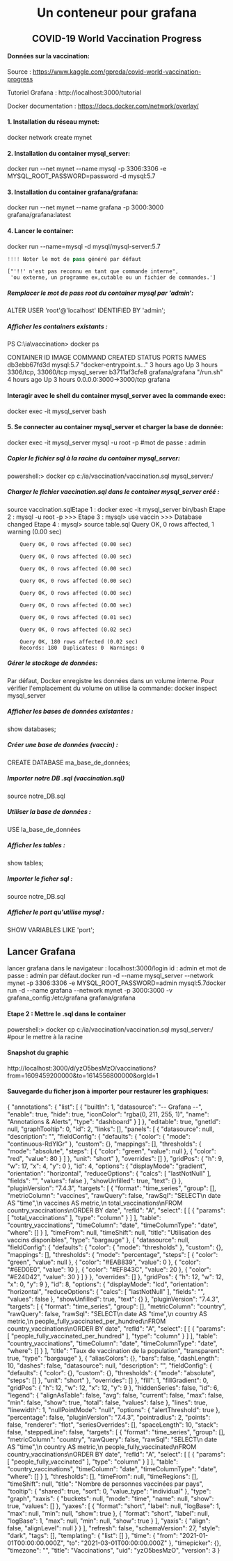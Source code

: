 # <center>Un conteneur pour grafana</center>

## <center>COVID-19 World Vaccination Progress</center>

#### Données sur la vaccination:

Source : https://www.kaggle.com/gpreda/covid-world-vaccination-progress

Tutoriel Grafana : http://localhost:3000/tutorial

Docker documentation : https://docs.docker.com/network/overlay/

#### 1. Installation du réseau mynet:
docker network create mynet
#### 2. Installation du container mysql_server:
docker run --net mynet --name mysql -p 3306:3306 -e MYSQL_ROOT_PASSWORD=password -d mysql:5.7
#### 3. Installation du container grafana/grafana:
docker run --net mynet --name grafana -p 3000:3000 grafana/grafana:latest
#### 4. Lancer le container:
docker run --name=mysql -d mysql/mysql-server:5.7

```python
!!!! Noter le mot de pass généré par défaut
```




    ["'!!' n'est pas reconnu en tant que commande interne",
     'ou externe, un programme ex‚cutable ou un fichier de commandes.']



##### Remplacer le mot de pass root du container mysql par 'admin':
ALTER USER 'root'@'localhost' IDENTIFIED BY 'admin';
##### Afficher les containers existants : 
PS C:\ia\vaccination> docker ps
    
CONTAINER ID   IMAGE             COMMAND                  CREATED       STATUS       PORTS                    NAMES
db3ebb67fd3d   mysql:5.7         "docker-entrypoint.s…"   3 hours ago   Up 3 hours   3306/tcp, 33060/tcp      mysql_server
b3711af3cfe8   grafana/grafana   "/run.sh"                4 hours ago   Up 3 hours   0.0.0.0:3000->3000/tcp   grafana
#### Interagir avec le shell du container mysql_server avec la commande exec:
docker exec -it mysql_server bash
#### 5. Se connecter au container mysql_server et charger la base de donnée:
docker exec -it mysql_server mysql -u root -p
#mot de passe : admin
##### Copier le fichier sql à la racine du container mysql_server:
powershell:> docker cp c:/ia/vaccination/vaccination.sql mysql_server:/
##### Charger le fichier vaccination.sql dans le container mysql_server créé :
source vaccination.sqlEtape 1 : docker exec -it mysql_server bin/bash
Etape 2 : mysql -u root -p
    >>>
Etape 3 : mysql> use vaccin
    >>> Database changed
        Etape 4 : mysql> source table.sql
        Query OK, 0 rows affected, 1 warning (0.00 sec)

        Query OK, 0 rows affected (0.00 sec)

        Query OK, 0 rows affected (0.00 sec)

        Query OK, 0 rows affected (0.00 sec)

        Query OK, 0 rows affected (0.00 sec)

        Query OK, 0 rows affected (0.00 sec)

        Query OK, 0 rows affected (0.00 sec)

        Query OK, 0 rows affected (0.01 sec)

        Query OK, 0 rows affected (0.02 sec)

        Query OK, 180 rows affected (0.02 sec)
        Records: 180  Duplicates: 0  Warnings: 0
        
##### Gérer le stockage de données:
Par défaut, Docker enregistre les données dans un volume interne.
Pour vérifier l'emplacement du volume on utilise la commande:
docker inspect mysql_server
##### Afficher les bases de données existantes : 
show databases;
##### Créer une base de données (vaccin) :
CREATE DATABASE ma_base_de_données;
##### Importer notre DB .sql (vaccination.sql)
source notre_DB.sql
##### Utiliser la base de données : 
USE la_base_de_données
##### Afficher les tables : 
show tables;
##### Importer le ficher sql : 
source notre_DB.sql
##### Afficher le port qu'utilise mysql : 
SHOW VARIABLES LIKE 'port';
## Lancer Grafana
lancer grafana dans le navigateur : localhost:3000/login
id : admin et mot de passe : admin par défaut.docker run -d --name mysql_server --network mynet -p 3306:3306 -e MYSQL_ROOT_PASSWORD=admin mysql:5.7docker run -d --name grafana --network mynet -p 3000:3000 -v grafana_config:/etc/grafana grafana/grafana
#### Etape 2 : Mettre le .sql dans le container
powershell:> docker cp c:/ia/vaccination/vaccination.sql mysql_server:/ #pour le mettre à la racine
#### Snapshot du graphic
http://localhost:3000/d/yzO5besMzO/vaccinations?from=1609459200000&to=1614556800000&orgId=1
#### Sauvegarde du ficher json à importer pour restaurer les graphiques:
{
  "annotations": {
    "list": [
      {
        "builtIn": 1,
        "datasource": "-- Grafana --",
        "enable": true,
        "hide": true,
        "iconColor": "rgba(0, 211, 255, 1)",
        "name": "Annotations & Alerts",
        "type": "dashboard"
      }
    ]
  },
  "editable": true,
  "gnetId": null,
  "graphTooltip": 0,
  "id": 2,
  "links": [],
  "panels": [
    {
      "datasource": null,
      "description": "",
      "fieldConfig": {
        "defaults": {
          "color": {
            "mode": "continuous-RdYlGr"
          },
          "custom": {},
          "mappings": [],
          "thresholds": {
            "mode": "absolute",
            "steps": [
              {
                "color": "green",
                "value": null
              },
              {
                "color": "red",
                "value": 80
              }
            ]
          },
          "unit": "short"
        },
        "overrides": []
      },
      "gridPos": {
        "h": 9,
        "w": 17,
        "x": 4,
        "y": 0
      },
      "id": 4,
      "options": {
        "displayMode": "gradient",
        "orientation": "horizontal",
        "reduceOptions": {
          "calcs": [
            "lastNotNull"
          ],
          "fields": "",
          "values": false
        },
        "showUnfilled": true,
        "text": {}
      },
      "pluginVersion": "7.4.3",
      "targets": [
        {
          "format": "time_series",
          "group": [],
          "metricColumn": "vaccines",
          "rawQuery": false,
          "rawSql": "SELECT\n  date AS \"time\",\n  vaccines AS metric,\n  total_vaccinations\nFROM country_vaccinations\nORDER BY date",
          "refId": "A",
          "select": [
            [
              {
                "params": [
                  "total_vaccinations"
                ],
                "type": "column"
              }
            ]
          ],
          "table": "country_vaccinations",
          "timeColumn": "date",
          "timeColumnType": "date",
          "where": []
        }
      ],
      "timeFrom": null,
      "timeShift": null,
      "title": "Utilisation des vaccins disponibles",
      "type": "bargauge"
    },
    {
      "datasource": null,
      "fieldConfig": {
        "defaults": {
          "color": {
            "mode": "thresholds"
          },
          "custom": {},
          "mappings": [],
          "thresholds": {
            "mode": "percentage",
            "steps": [
              {
                "color": "green",
                "value": null
              },
              {
                "color": "#EAB839",
                "value": 0
              },
              {
                "color": "#6ED0E0",
                "value": 10
              },
              {
                "color": "#EF843C",
                "value": 20
              },
              {
                "color": "#E24D42",
                "value": 30
              }
            ]
          }
        },
        "overrides": []
      },
      "gridPos": {
        "h": 12,
        "w": 12,
        "x": 0,
        "y": 9
      },
      "id": 8,
      "options": {
        "displayMode": "lcd",
        "orientation": "horizontal",
        "reduceOptions": {
          "calcs": [
            "lastNotNull"
          ],
          "fields": "",
          "values": false
        },
        "showUnfilled": true,
        "text": {}
      },
      "pluginVersion": "7.4.3",
      "targets": [
        {
          "format": "time_series",
          "group": [],
          "metricColumn": "country",
          "rawQuery": false,
          "rawSql": "SELECT\n  date AS \"time\",\n  country AS metric,\n  people_fully_vaccinated_per_hundred\nFROM country_vaccinations\nORDER BY date",
          "refId": "A",
          "select": [
            [
              {
                "params": [
                  "people_fully_vaccinated_per_hundred"
                ],
                "type": "column"
              }
            ]
          ],
          "table": "country_vaccinations",
          "timeColumn": "date",
          "timeColumnType": "date",
          "where": []
        }
      ],
      "title": "Taux de vaccination de la population",
      "transparent": true,
      "type": "bargauge"
    },
    {
      "aliasColors": {},
      "bars": false,
      "dashLength": 10,
      "dashes": false,
      "datasource": null,
      "description": "",
      "fieldConfig": {
        "defaults": {
          "color": {},
          "custom": {},
          "thresholds": {
            "mode": "absolute",
            "steps": []
          },
          "unit": "short"
        },
        "overrides": []
      },
      "fill": 1,
      "fillGradient": 0,
      "gridPos": {
        "h": 12,
        "w": 12,
        "x": 12,
        "y": 9
      },
      "hiddenSeries": false,
      "id": 6,
      "legend": {
        "alignAsTable": false,
        "avg": false,
        "current": false,
        "max": false,
        "min": false,
        "show": true,
        "total": false,
        "values": false
      },
      "lines": true,
      "linewidth": 1,
      "nullPointMode": "null",
      "options": {
        "alertThreshold": true
      },
      "percentage": false,
      "pluginVersion": "7.4.3",
      "pointradius": 2,
      "points": false,
      "renderer": "flot",
      "seriesOverrides": [],
      "spaceLength": 10,
      "stack": false,
      "steppedLine": false,
      "targets": [
        {
          "format": "time_series",
          "group": [],
          "metricColumn": "country",
          "rawQuery": false,
          "rawSql": "SELECT\n  date AS \"time\",\n  country AS metric,\n  people_fully_vaccinated\nFROM country_vaccinations\nORDER BY date",
          "refId": "A",
          "select": [
            [
              {
                "params": [
                  "people_fully_vaccinated"
                ],
                "type": "column"
              }
            ]
          ],
          "table": "country_vaccinations",
          "timeColumn": "date",
          "timeColumnType": "date",
          "where": []
        }
      ],
      "thresholds": [],
      "timeFrom": null,
      "timeRegions": [],
      "timeShift": null,
      "title": "Nombre de personnes vaccinées par pays",
      "tooltip": {
        "shared": true,
        "sort": 0,
        "value_type": "individual"
      },
      "type": "graph",
      "xaxis": {
        "buckets": null,
        "mode": "time",
        "name": null,
        "show": true,
        "values": []
      },
      "yaxes": [
        {
          "format": "short",
          "label": null,
          "logBase": 1,
          "max": null,
          "min": null,
          "show": true
        },
        {
          "format": "short",
          "label": null,
          "logBase": 1,
          "max": null,
          "min": null,
          "show": true
        }
      ],
      "yaxis": {
        "align": false,
        "alignLevel": null
      }
    }
  ],
  "refresh": false,
  "schemaVersion": 27,
  "style": "dark",
  "tags": [],
  "templating": {
    "list": []
  },
  "time": {
    "from": "2021-01-01T00:00:00.000Z",
    "to": "2021-03-01T00:00:00.000Z"
  },
  "timepicker": {},
  "timezone": "",
  "title": "Vaccinations",
  "uid": "yzO5besMzO",
  "version": 3
}
